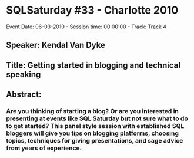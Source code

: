 # SQLSaturday #33 - Charlotte 2010
Event Date: 06-03-2010 - Session time: 00:00:00 - Track: Track 4
## Speaker: Kendal Van Dyke
## Title: Getting started in blogging and technical speaking
## Abstract:
### Are you thinking of starting a blog? Or are you interested in presenting at events like SQL Saturday but not sure what to do to get started? This panel style session with established SQL bloggers will give you tips on blogging platforms, choosing topics, techniques for giving presentations, and sage advice from years of experience.

